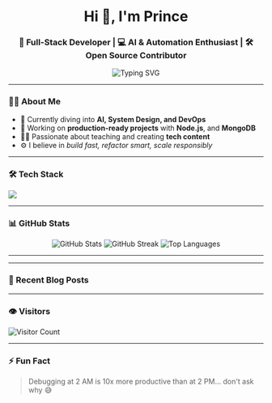 <h1 align="center">Hi 👋, I'm Prince</h1>
<h3 align="center">🚀 Full-Stack Developer | 💻 AI & Automation Enthusiast | 🛠️ Open Source Contributor</h3>

<p align="center">
  <img src="https://readme-typing-svg.demolab.com?font=Fira+Code&duration=2000&pause=1000&center=true&width=435&lines=Crafting+code+with+purpose.;Lover+of+clean+UIs+%26+scalable+APIs.;Learning+daily+%F0%9F%9A%80;Tech+is+my+playground!+%F0%9F%92%BB" alt="Typing SVG" />
</p>

---

### 🧑‍💻 About Me

- 🧠 Currently diving into **AI, System Design, and DevOps**
- 🔭 Working on **production-ready projects** with **Node.js**, and **MongoDB**
- 🧑‍🏫 Passionate about teaching and creating **tech content**
- ⚙️ I believe in *build fast, refactor smart, scale responsibly*

---

### 🛠️ Tech Stack

<p align="left">
  <img src="https://skillicons.dev/icons?i=js,nodejs,express,mongodb,python,html,css,tailwind,git,github,linux,docker" />
</p>

---

### 📊 GitHub Stats

<p align="center">
  <img src="https://github-readme-stats.vercel.app/api?username=yourusername&show_icons=true&theme=tokyonight" alt="GitHub Stats" />
  <img src="https://github-readme-streak-stats.herokuapp.com?user=yourusername&theme=tokyonight" alt="GitHub Streak" />
  <img src="https://github-readme-stats.vercel.app/api/top-langs/?username=yourusername&layout=compact&theme=tokyonight" alt="Top Languages" />
</p>

---
---

### 📝 Recent Blog Posts

<!-- Add RSS integration with GitHub Actions if you'd like me to automate this -->

---

### 👁️ Visitors

![Visitor Count](https://komarev.com/ghpvc/?username=yourusername&color=blue)

---

### ⚡ Fun Fact

> Debugging at 2 AM is 10x more productive than at 2 PM... don't ask why 😅
